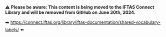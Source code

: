 :warning: **Please be aware: This content is being moved to the IFTAS Connect Library and will be removed from GitHub on June 30th, 2024.**

:arrow_right: https://connect.iftas.org/library/iftas-documentation/shared-vocabulary-labels/ :arrow_left:
